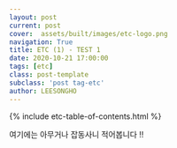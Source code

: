 ```yaml
---
layout: post
current: post
cover:  assets/built/images/etc-logo.png
navigation: True
title: ETC (1) - TEST 1
date: 2020-10-21 17:00:00
tags: [etc]
class: post-template
subclass: 'post tag-etc'
author: LEESONGHO
---
```


{% include etc-table-of-contents.html %}

여기에는 아무거나 잡동사니 적어봅니다 !!